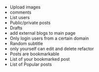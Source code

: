 - Upload images
- comments
- List users
- Public/private posts
- Drafts
- add external blogs to main page
- Only login users from a certain domain
- Random subtitle
- only yourself can edit and delete refactor
- Posts are bookmarkable
- List of your bookmarked post
- List of Popular posts
